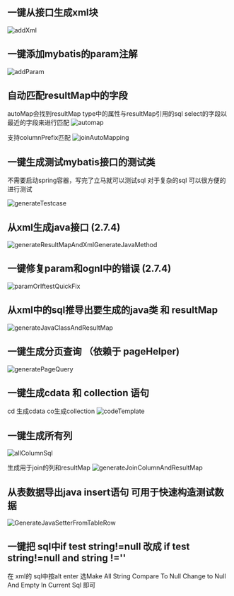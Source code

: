 ## 一键从接口生成xml块
![addXml](http://youpaiyuntupian.test.upcdn.net/generateXmlFromMapper.gif)

## 一键添加mybatis的param注解
![addParam](http://youpaiyuntupian.test.upcdn.net/addParamForOneClick.gif)

## 自动匹配resultMap中的字段
autoMap会找到resultMap type中的属性与resultMap引用的sql select的字段以最近的字段来进行匹配
![automap](http://youpaiyuntupian.test.upcdn.net/automap.png)

支持columnPrefix匹配
![joinAutoMapping](http://youpaiyuntupian.test.upcdn.net/joinAutoMapping.gif)

## 一键生成测试mybatis接口的测试类 

不需要启动spring容器，写完了立马就可以测试sql  对于复杂的sql 可以很方便的进行测试 

![generateTestcase](http://youpaiyuntupian.test.upcdn.net/autoGenerateTestCase.gif)

## 从xml生成java接口 (2.7.4)
![generateResultMapAndXmlGenerateJavaMethod](http://youpaiyuntupian.test.upcdn.net/generateResultMapAndXmlGenerateJavaMethod.gif)

## 一键修复param和ognl中的错误 (2.7.4)
![paramOrIftestQuickFix](http://youpaiyuntupian.test.upcdn.net/paramOrIftestQuickFix.gif)


## 从xml中的sql推导出要生成的java类 和 resultMap 

![generateJavaClassAndResultMap](http://youpaiyuntupian.test.upcdn.net/generateJavaClassAndResultMap.gif)


## 一键生成分页查询 （依赖于 pageHelper)

![generatePageQuery](http://youpaiyuntupian.test.upcdn.net/generatePageQuery.gif)


## 一键生成cdata 和 collection 语句

cd 生成cdata co生成collection 
![codeTemplate](http://youpaiyuntupian.test.upcdn.net/codeTemplate.gif)

## 一键生成所有列 
![allColumnSql](http://youpaiyuntupian.test.upcdn.net/allColumnSql.gif)

生成用于join的列和resultMap
![generateJoinColumnAndResultMap](http://youpaiyuntupian.test.upcdn.net/generateJoinColumnAndResultMap.gif)

## 从表数据导出java insert语句 可用于快速构造测试数据
![GenerateJavaSetterFromTableRow](http://youpaiyuntupian.test.upcdn.net/GenerateJavaSetterFromTableRow.gif)

## 一键把 sql中if test string!=null 改成 if test string!=null and string !='' 

在 xml的 sql中按alt enter 选Make All String Compare To Null Change to Null And Empty In Current Sql 即可


